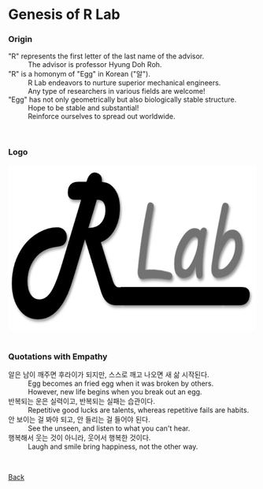 

# Genesis of R Lab


### **Origin**
<dl>
<dt>"R" represents the first letter of the last name of the advisor. </dt>
<dd>The advisor is professor Hyung Doh Roh. </dd>

<dt>"R" is a homonym of "Egg" in Korean ("알"). </dt>
<dd>R Lab endeavors to nurture superior mechanical engineers. <br>
Any type of researchers in various fields are welcome! </dd>

<dt>"Egg" has not only geometrically but also biologically stable structure. </dt>
<dd>Hope to be stable and substantial! <br>
Reinforce ourselves to spread out worldwide. </dd>
</dl>
<br>

### **Logo**

<img src="assets/css/Logo of RLab_V1.png" alt="Logo" width="685" height="335" > 
<br> <br>

### **Quotations with Empathy**
<dl>
<dt>알은 남이 깨주면 후라이가 되지만, 스스로 깨고 나오면 새 삶 시작된다. </dt>
<dd>Egg becomes an fried egg when it was broken by others.  <br>
However, new life begins when you break out an egg. </dd>

<dt>반복되는 운은 실력이고, 반복되는 실패는 습관이다. </dt>
<dd>Repetitive good lucks are talents, whereas repetitive fails are habits. </dd>

<dt>안 보이는 걸 봐야 되고, 안 들리는 걸 들어야 된다. </dt>
<dd>See the unseen, and listen to what you can't hear. </dd>

<dt>행복해서 웃는 것이 아니라, 웃어서 행복한 것이다. </dt>
<dd>Laugh and smile bring happiness, not the other way. </dd>

</dl>
<br>


[Back](./)
<br>
<br>
